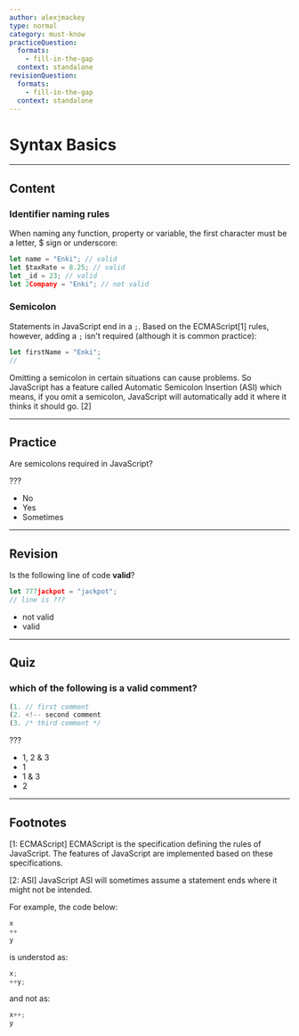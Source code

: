 ```yaml
---
author: alexjmackey
type: normal
category: must-know
practiceQuestion:
  formats:
    - fill-in-the-gap
  context: standalone
revisionQuestion:
  formats:
    - fill-in-the-gap
  context: standalone
---
```


# Syntax Basics


---

## Content

### Identifier naming rules

When naming any function, property or variable, the first character must be a letter, $ sign or underscore:

```javascript
let name = "Enki"; // valid
let $taxRate = 8.25; // valid
let _id = 23; // valid
let 2Company = "Enki"; // not valid
```

### Semicolon

Statements in JavaScript end in a `;`. Based on the ECMAScript[1] rules, however, adding a `;` isn't required (although it is common practice):

```javascript
let firstName = "Enki";
//                    ^
```

Omitting a semicolon in certain situations can cause problems. So JavaScript has a feature called Automatic Semicolon Insertion (ASI) which means, if you omit a semicolon, JavaScript will automatically add it where it thinks it should go. [2]


---

## Practice

Are semicolons required in JavaScript?

???

- No
- Yes
- Sometimes

---

## Revision

Is the following line of code **valid**?

```javascript
let 777jackpot = "jackpot";
// line is ???
```

- not valid
- valid


---

## Quiz

### which of the following is a valid comment?


```javascript
(1. // first comment
(2. <!-- second comment
(3. /* third comment */
```

 ???

- 1, 2 & 3
- 1
- 1 & 3
- 2

---

## Footnotes

[1: ECMAScript]
ECMAScript is the specification defining the rules of JavaScript. The features of JavaScript are implemented based on these specifications. 

[2: ASI]
JavaScript ASI will sometimes assume a statement ends where it might not be intended.

For example, the code below:

```js
x 
++ 
y
```

is understod as:

```js
x;
++y;
```

and not as:

```js
x++;
y
```
 
